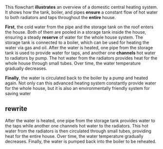 This flowchart **illustrates** an overview of a domestic central heating system. It shows how the tank, boiler, and pipes **ensure** a constant flow of hot water to both radiators and taps throughout the **entire** house.

**First**, the cold water from the pipe and the storage tank on the roof enters the house. Both of them are pooled in a storage tank inside the house, ensuring a steady **reserve** of water for the whole house system. The storage tank is connected to a boiler, which can be used for heating the water via gas and oil. After the water is heated, one pipe from the storage tank is used to provide water for taps, and another one **channels** hot water to radiators by pump. The hot water from the radiators provides heat for the whole house through small tubes. Over time, the water temperature gradually decreases.

**Finally**, the water is circulated back to the boiler by a pump and heated again. Not only can this advanced heating system constantly provide water for the whole house, but it is also an environmentally friendly system for saving water

## rewrite

After the water is heated, one pipe from the storage tank provides water to the taps while another one channels hot water to the radiators. This hot water from the radiators is then circulated through small tubes, providing heat for the entire house. Over time, the water temperature gradually decreases. Finally, the water is pumped back into the boiler to be reheated.
